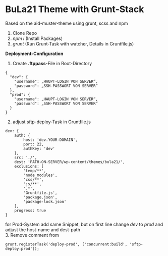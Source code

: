 # BuLa21 Theme with Grunt-Stack

Based on the aid-muster-theme using grunt, scss and npm

1. Clone Repo
2. _npm i_ (Install Packages)
3. _grunt_ (Run Grunt-Task with watcher, Details in Gruntfile.js)

**Deployment-Configuration**
1. Create **.ftppass**-File in Root-Directory
```
{
  "dev": {
    "username": „HAUPT-LOGIN VON SERVER“,  
    "password": „SSH-PASSWORT VON SERVER“
  },
  "prod": {
    "username": „HAUPT-LOGIN VON SERVER“,  
    "password": „SSH-PASSWORT VON SERVER“
  }
}
```
2. adjust sftp-deploy-Task in Gruntfile.js 
```
dev: {
    auth: {
        host: 'dev.YOUR-DOMAIN',
        port: 22,
        authKey: 'dev'
    },
    src: './',
    dest: 'PATH-ON-SERVER/wp-content/themes/bula21/',
    exclusions: [
        'temp/**',
        'node_modules',
        'css/**',
        'js/**',
        '.*',
        'Gruntfile.js',
        'package.json',
        'package-lock.json'
    ],
    progress: true
}
```
for Prod-System add same Snippet, but on first line change _dev_ to _prod_ and adjust the host-name and dest-path  
3. Remove comment from
```
grunt.registerTask('deploy-prod', ['concurrent:build', 'sftp-deploy:prod']);
```
